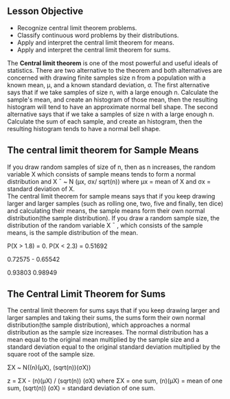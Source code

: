 ## Lesson Objective

-  Recognize central limit theorem problems.
- Classify continuous word problems by their distributions. 
- Apply and interpret the central limit theorem for means. 
- Apply and interpret the central limit theorem for sums.

The **Central limit theorem** is one of the most powerful and useful ideals of statistics.
There are two alternative to the theorem and both alternatives are concerned with drawing finite samples size n from a population with a known mean, μ,  and a known standard deviation, σ.
The first alternative says that if we take samples of size n, with a large enough n. Calculate the sample's mean, and create an histogram of those mean, then the resulting histogram will tend to have an approximate normal bell shape.
The second alternative says that if we take a samples of size n with a large enough n. Calculate the sum of each sample, and create an histogram, then the resulting histogram tends to have a normal bell shape.

## The central limit theorem for Sample Means

If you draw random samples of size of n, then as n increases, the random variable X which consists of sample means tends to form a normal distribution and 
X ¯ ~ N (μx, σx/ sqrt(n))
where μx = mean of X and σx = standard deviation of X.\
The central limit theorem for sample means says that if you keep drawing larger and larger samples (such as rolling one, two, five and finally, ten dice) and calculating their means, the sample means form their own normal distribution(the sample distribution).
If you draw a random sample size, the distribution of the random  variable X ¯ , which consists of the sample means, is the sample distribution of the mean. 

P(X > 1.8) = 0.
P(X < 2.3) =  0.51692

0.72575 - 0.65542

0.93803
0.98949

## The Central Limit Theorem for Sums

The central limit theorem for sums says that if you keep drawing larger and larger samples and taking their sums, the sums form their own normal distribution(the sample distribution), which approaches a normal distribution as the sample size increases. The normal distribution has a mean equal to the original mean multiplied by the sample size and a standard deviation equal to the original standard deviation multiplied by the square root of the sample size.

ΣΧ ~ N((n)(μΧ), (sqrt(n))(σΧ))

z = ΣΧ - (n)(μΧ) / (sqrt(n)) (σΧ)
where ΣΧ = one sum,  (n)(μΧ)  = mean of one sum, (sqrt(n)) (σΧ) = standard deviation of one sum.
